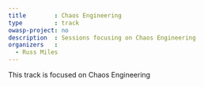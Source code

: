 ```yaml
---
title        : Chaos Engineering
type         : track
owasp-project: no 
description  : Sessions focusing on Chaos Engineering
organizers   : 
  - Russ Miles
---
```


This track is focused on Chaos Engineering
